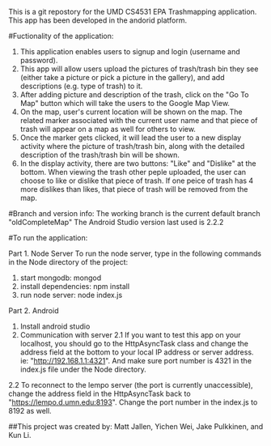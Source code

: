 This is a git repostory for the UMD CS4531 EPA Trashmapping application.  
This app has been developed in the andorid platform.

#Fuctionality of the application:

1. This application enables users to signup and login (username and password).
2. This app will allow users upload the pictures of trash/trash bin they see (either take a picture or pick a picture in the gallery), and add descriptions (e.g. type of trash) to it. 
3. After adding picture and description of the trash, click on the "Go To Map" button which will take the users to the Google Map View. 
4. On the map, user's current location will be shown on the map. The related marker associated with the current user name and that piece of trash will appear on a map as well for others to view. 
5. Once the marker gets clicked, it will lead the user to a new display activity where the picture of trash/trash bin, along with the detailed description of the trash/trash bin will be shown. 
6. In the display activity, there are two buttons: "Like" and "Dislike" at the bottom. When viewing the trash other peple uploaded, the user can choose to like or dislike that piece of trash. If one peice of trash has 4 more dislikes than likes, that piece of trash will be removed from the map.

#Branch and version info:
The working branch is the current default branch "oldCompleteMap"
The Android Studio version last used is 2.2.2

#To run the application:

Part 1. Node Server
  To run the node server, type in the following commands in the Node directory of the project:
  1. start mongodb: mongod
  2. install dependencies: npm install
  3. run node server: node index.js
        
Part 2. Android
1. Install android studio
2. Communication with server
2.1 If you want to test this app on your localhost, you should go to the HttpAsyncTask class and change the address field at the bottom to your local IP address or server address. ie: "http://192.168.1.1:4321". And make sure port number is 4321 in the index.js file under the Node directory.
        
2.2 To reconnect to the lempo server (the port is currently unaccessible), change the address field in the HttpAsyncTask back to "https://lempo.d.umn.edu:8193". Change the port number in the index.js to 8192 as well. 

##This project was created by: Matt Jallen, Yichen Wei, Jake Pulkkinen, and Kun Li.

